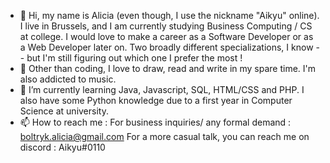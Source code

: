 - 👋 Hi, my name is Alicia (even though, I use the nickname "Aikyu" online). I live in Brussels, and I am currently studying Business Computing / CS at college. 
I would love to make a career as a Software Developer or as a Web Developer later on. Two broadly different specializations, I know -- but I'm still figuring out which one I prefer the most !
- 👀 Other than coding, I love to draw, read and write in my spare time. I'm also addicted to music.
- 🌱 I’m currently learning Java, Javascript, SQL, HTML/CSS and PHP. I also have some Python knowledge due to a first year in Computer Science at university.
- 📫 How to reach me :
For business inquiries/ any formal demand : boltryk.alicia@gmail.com
For a more casual talk, you can reach me on discord : Aikyu#0110



<!---
AikyuBasu/AikyuBasu is a ✨ special ✨ repository because its `README.md` (this file) appears on your GitHub profile.
You can click the Preview link to take a look at your changes.
--->
